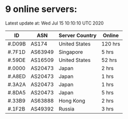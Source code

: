 # 9 online servers:

Latest update at: Wed Jul 15 10:10:10 UTC 2020

| ID | ASN | Server Country | Online |
| -- | --- | -------------- | ------ |
| #.D09B | AS174 | United States | 120 hrs |
| #.7F1D | AS63949 | Singapore | 5 hrs |
| #.59DE | AS16509 | United States | 52 hrs |
| #.0000 | AS20473 | Japan | 2 hrs |
| #.A8ED | AS20473 | Japan | 1 hrs |
| #.3A2A | AS20473 | Japan | 1 hrs |
| #.8DA5 | AS20473 | Japan | 5 hrs |
| #.33B9 | AS63888 | Hong Kong | 2 hrs |
| #.1F2B | AS49392 | Russia | 3 hrs |

